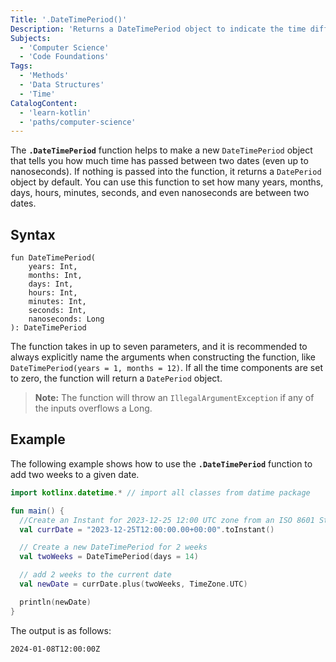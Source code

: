 ```yaml
---
Title: '.DateTimePeriod()'
Description: 'Returns a DateTimePeriod object to indicate the time difference between two dates.'
Subjects:
  - 'Computer Science'
  - 'Code Foundations'
Tags:
  - 'Methods'
  - 'Data Structures'
  - 'Time'
CatalogContent:
  - 'learn-kotlin'
  - 'paths/computer-science'
---
```


The **`.DateTimePeriod`** function helps to make a new `DateTimePeriod` object that tells you how much time has passed between two dates (even up to nanoseconds). If nothing is passed into the function, it returns a `DatePeriod` object by default. You can use this function to set how many years, months, days, hours, minutes, seconds, and even nanoseconds are between two dates.

## Syntax

```pseudo
fun DateTimePeriod(
    years: Int,
    months: Int,
    days: Int,
    hours: Int,
    minutes: Int,
    seconds: Int,
    nanoseconds: Long
): DateTimePeriod
```

The function takes in up to seven parameters, and it is recommended to always explicitly name the arguments when constructing the function, like `DateTimePeriod(years = 1, months = 12)`. If all the time components are set to zero, the function will return a `DatePeriod` object.

> **Note:** The function will throw an `IllegalArgumentException` if any of the inputs overflows a Long.

## Example

The following example shows how to use the **`.DateTimePeriod`** function to add two weeks to a given date.

```kotlin
import kotlinx.datetime.* // import all classes from datime package

fun main() {
  //Create an Instant for 2023-12-25 12:00 UTC zone from an ISO 8601 String
  val currDate = "2023-12-25T12:00:00.00+00:00".toInstant()

  // Create a new DateTimePeriod for 2 weeks
  val twoWeeks = DateTimePeriod(days = 14)

  // add 2 weeks to the current date
  val newDate = currDate.plus(twoWeeks, TimeZone.UTC)

  println(newDate)
}
```

The output is as follows:

```shell
2024-01-08T12:00:00Z
```
